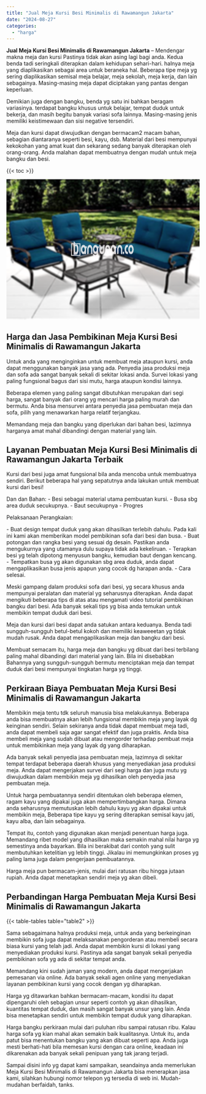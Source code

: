 ```yaml
---
title: "Jual Meja Kursi Besi Minimalis di Rawamangun Jakarta"
date: "2024-08-27"
categories: 
  - "harga"
---
```


**Jual Meja Kursi Besi Minimalis di Rawamangun Jakarta** – Mendengar makna meja dan kursi Pastinya tidak akan asing lagi bagi anda. Kedua benda tadi seringkali diterapkan dalam kehidupan sehari-hari. halnya meja yang diaplikasikan sebagai area untuk beraneka hal. Beberapa tipe meja yg sering diaplikasikan semisal meja belajar, meja sekolah, meja kerja, dan lain sebagainya. Masing-masing meja dapat diciptakan yang pantas dengan keperluan.

Demikian juga dengan bangku, benda yg satu ini bahkan beragam variasinya. terdapat bangku khusus untuk belajar, tempat duduk untuk bekerja, dan masih begitu banyak variasi sofa lainnya. Masing-masing jenis memiliki keistimewaan dan sisi negative tersendiri.

Meja dan kursi dapat diwujudkan dengan bermacam2 macam bahan, sebagian diantaranya seperti besi, kayu, dsb. Material dari besi mempunyai kekokohan yang amat kuat dan sekarang sedang banyak diterapkan oleh orang-orang. Anda malahan dapat membuatnya dengan mudah untuk meja bangku dan besi.

{{< toc >}}

![Jual Meja Kursi Besi Minimalis di Rawamangun Jakarta](/images/jual-meja-besi-murah04.png)

## Harga dan Jasa Pembikinan Meja Kursi Besi Minimalis di Rawamangun Jakarta

Untuk anda yang menginginkan untuk membuat meja ataupun kursi, anda dapat menggunakan banyak jasa yang ada. Penyedia jasa produksi meja dan sofa ada sangat banyak sekali di sekitar lokasi anda. Survei lokasi yang paling fungsional bagus dari sisi mutu, harga ataupun kondisi lainnya.

Beberapa elemen yang paling sangat dibutuhkan merupakan dari segi harga, sangat banyak dari orang yg mencari harga paling murah dan bermutu. Anda bisa mensurvei antara penyedia jasa pembuatan meja dan sofa, pilih yang menawarkan harga relatif terjangkau.

Memandang meja dan bangku yang diperlukan dari bahan besi, lazimnya harganya amat mahal dibandingi dengan material yang lain.

## Layanan Pembuatan Meja Kursi Besi Minimalis di Rawamangun Jakarta Terbaik

Kursi dari besi juga amat fungsional bila anda mencoba untuk membuatnya sendiri. Berikut beberapa hal yang sepatutnya anda lakukan untuk membuat kursi dari besi!

Dan dan Bahan: - Besi sebagai material utama pembuatan kursi. - Busa sbg area duduk secukupnya. - Baut secukupnya - Progres

Pelaksanaan Perangkaian:

\- Buat design tempat duduk yang akan dihasilkan terlebih dahulu. Pada kali ini kami akan memberikan model pembikinan sofa dari besi dan busa. - Buat potongan dan rangka besi yang sesuai dg desain. Pastikan anda mengukurnya yang utamanya dulu supaya tidak ada kekeliruan. - Terapkan besi yg telah dipotong menyusun bangku, kemudian baut dengan kencang. - Tempatkan busa yg akan digunakan sbg area duduk, anda dapat mengaplikasikan busa jenis apapun yang cocok dg harapan anda. - Cara selesai.

Meski gampang dalam produksi sofa dari besi, yg secara khusus anda mempunyai peralatan dan material yg seharusnya diterapkan. Anda dapat mengikuti beberapa tips di atas atau mengamati video tutorial pembikinan bangku dari besi. Ada banyak sekali tips yg bisa anda temukan untuk membikin tempat duduk dari besi.

Meja dan kursi dari besi dapat anda satukan antara keduanya. Benda tadi sungguh-sungguh betul-betul kokoh dan memiliki keaweeetan yg tidak mudah rusak. Anda dapat mengaplikasikan meja dan bangku dari besi.

Membuat semacam itu, harga meja dan bangku yg dibuat dari besi terbilang paling mahal dibandingi dari material yang lain. Bila ini disebabkan Bahannya yang sungguh-sungguh bermutu menciptakan meja dan tempat duduk dari besi mempunyai tingkatan harga yg tinggi.

## Perkiraan Biaya Pembuatan Meja Kursi Besi Minimalis di Rawamangun Jakarta

Membikin meja tentu tdk seluruh manusia bisa melakukannya. Beberapa anda bisa membuatnya akan lebih fungsional membikin meja yang layak dg keinginan sendiri. Selain sekiranya anda tidak dapat membuat meja tadi, anda dapat membeli saja agar sangat efektif dan juga praktis. Anda bisa membeli meja yang sudah dibuat atau mengorder terhadap pembuat meja untuk membikinkan meja yang layak dg yang diharapkan.

Ada banyak sekali penyedia jasa pembuatan meja, lazimnya di sekitar tempat terdapat beberapa daerah khusus yang menyediakan jasa produksi meja. Anda dapat mengerjakan survei dari segi harga dan juga mutu yg diwujudkan dalam membikin meja yg dihasilkan oleh penyedia jasa pembuatan meja.

Untuk harga pembuatannya sendiri ditentukan oleh beberapa elemen, ragam kayu yang dipakai juga akan mempertimbangkan harga. Dimana anda seharusnya memutuskan lebih dahulu kayu yg akan dipakai untuk membikin meja, Beberapa tipe kayu yg sering diterapkan semisal kayu jati, kayu alba, dan lain sebagainya.

Tempat itu, contoh yang digunakan akan menjadi penentuan harga juga. Memandang ribet model yang dihasilkan maka semakin mahal nilai harga yg semestinya anda bayarkan. Bila ini berakibat dari contoh yang sulit membutuhkan ketelitian yg lebih tinggi. Jikalau ini memungkinkan proses yg paling lama juga dalam pengerjaan pembuatannya.

Harga meja pun bermacam-jenis, mulai dari ratusan ribu hingga jutaan rupiah. Anda dapat menetapkan sendiri meja yg akan dibeli.

## Perbandingan Harga Pembuatan Meja Kursi Besi Minimalis di Rawamangun Jakarta

{{< table-tables table="table2" >}}

Sama sebagaimana halnya produksi meja, untuk anda yang berkeinginan membikin sofa juga dapat melaksanakan pengorderan atau membeli secara biasa kursi yang telah jadi. Anda dapat membikin kursi di lokasi yang menyediakan produksi kursi. Pastinya ada sangat banyak sekali penyedia pembikinan sofa yg ada di sekitar tempat anda.

Memandang kini sudah jaman yang modern, anda dapat mengerjakan pemesanan via online. Ada banyak sekali agen online yang menyediakan layanan pembikinan kursi yang cocok dengan yg diharapkan.

Harga yg ditawarkan bahkan bermacam-macam, kondisi itu dapat dipengaruhi oleh sebagian unsur seperti contoh yg akan dihasilkan, kuantitas tempat duduk, dan masih sangat banyak unsur yang lain. Anda bisa menetapkan sendiri untuk membikin tempat duduk yang diharapkan.

Harga bangku perkiraan mulai dari puluhan ribu sampai ratusan ribu. Kalau harga sofa yg kian mahal akan semakin baik kualitasnya. Untuk itu, anda patut bisa menentukan bangku yang akan dibuat seperti apa. Anda juga mesti berhati-hati bila memesan kursi dengan cara online, keadaan ini dikarenakan ada banyak sekali penipuan yang tak jarang terjadi.

Sampai disini info yg dapat kami sampaikan, seandainya anda memerlukan Meja Kursi Besi Minimalis di Rawamangun Jakarta bisa menerapkan jasa kami, silahkan hubungi nomor telepon yg tersedia di web ini. Mudah-mudahan berfaidah, tanks.
